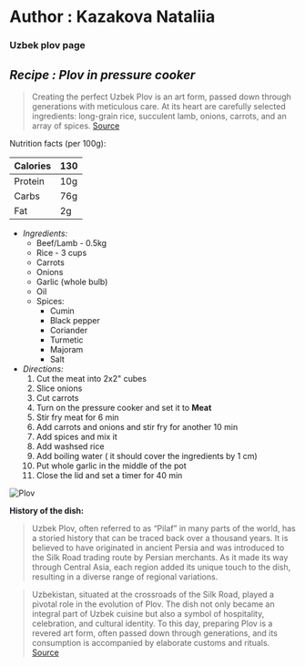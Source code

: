 # Author : Kazakova Nataliia
### Uzbek plov page
## _Recipe : **Plov in pressure cooker**_
>Creating the perfect Uzbek Plov is an art form, passed down through generations with meticulous care. At its heart are carefully selected ingredients: long-grain rice, succulent lamb, onions, carrots, and an array of spices.
[Source](https://medium.com/@s.m.shahinul.islam/from-silk-road-treasures-to-culinary-delight-the-tale-of-uzbek-plov-d5159a2605c5)

Nutrition facts (per 100g):

| Calories | 130 |
| --------- | ------- |
| Protein | 10g |
| Carbs | 76g |
| Fat | 2g |

* _Ingredients:_
  * Beef/Lamb - 0.5kg
  * Rice - 3 cups
  * Carrots
  * Onions
  * Garlic (whole bulb)
  * Oil
  * Spices:
    * Cumin
    * Black pepper
    * Coriander
    * Turmetic
    * Majoram
    * Salt
* _Directions:_
  1. Cut the meat into 2x2" cubes
  2. Slice onions
  3. Cut carrots
  4. Turn on the pressure cooker and set it to **Meat**
  5. Stir fry meat for 6 min
  6. Add carrots and onions and stir fry for another 10 min
  7. Add spices and mix it
  8. Add washsed rice
  9. Add boiling water ( it should cover the ingredients by 1 cm)
  10. Put whole garlic in the middle of the pot
  11. Close the lid and set a timer for 40 min
      
![Plov](https://cdn.momsdish.com/wp-content/uploads/2021/06/Uzbek-Plov-Recipe-04-600x900.jpg)

__History of the dish:__
> Uzbek Plov, often referred to as “Pilaf” in many parts of the world, has a storied history that can be traced back over a thousand years. It is believed to have originated in ancient Persia and was introduced to the Silk Road trading route by Persian merchants. As it made its way through Central Asia, each region added its unique touch to the dish, resulting in a diverse range of regional variations.

>Uzbekistan, situated at the crossroads of the Silk Road, played a pivotal role in the evolution of Plov. The dish not only became an integral part of Uzbek cuisine but also a symbol of hospitality, celebration, and cultural identity. To this day, preparing Plov is a revered art form, often passed down through generations, and its consumption is accompanied by elaborate customs and rituals.
[Source](https://medium.com/@s.m.shahinul.islam/from-silk-road-treasures-to-culinary-delight-the-tale-of-uzbek-plov-d5159a2605c5)
     
